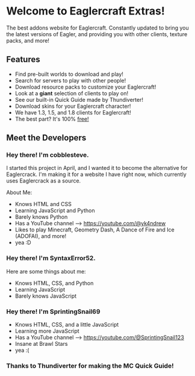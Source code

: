 # Welcome to Eaglercraft Extras!
The best addons website for Eaglercraft. Constantly updated to bring you the latest versions of Eagler, and providing you with other clients, texture packs, and more!
## Features
- Find pre-built worlds to download and play!
- Search for servers to play with other people!
- Download resource packs to customize your Eaglercraft!
- Look at a <b>giant</b> selection of clients to play on!
- See our built-in Quick Guide made by Thundiverter!
- Download skins for your Eaglercraft character!
- We have 1.3, 1.5, and 1.8 clients for Eaglercraft!
- The best part? It's 100% <u>free!</u>

## Meet the Developers

### Hey there! I'm cobblesteve.
I started this project in April, and I wanted it to become the alternative for Eaglercrack.
I'm making it for a website I have right now, which currently uses Eaglercrack as a source.

About Me:
- Knows HTML and CSS
- Learning JavaScript and Python
- Barely knows Python
- Has a YouTube channel --> https://youtube.com/@yk4ndrew
- Likes to play Minecraft, Geometry Dash, A Dance of Fire and Ice (ADOFAI), and more!
- yea :D

### Hey there! I'm SyntaxError52.

Here are some things about me:
- Knows HTML, CSS, and Python
- Learning JavaScript
- Barely knows JavaScript

### Hey there! I'm SprintingSnail69
- Knows HTML, CSS, and a little JavaScript
- Learning more JavaScript
- Has a YouTube channel --> https://youtube.com/@SprintingSnail123
- Insane at Brawl Stars
- yea :(

### Thanks to Thundiverter for making the MC Quick Guide!
